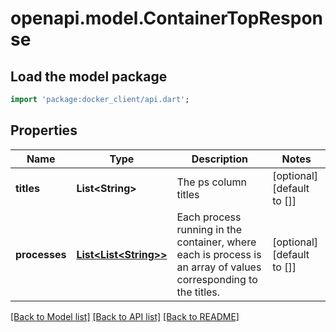 # openapi.model.ContainerTopResponse

## Load the model package
```dart
import 'package:docker_client/api.dart';
```

## Properties
Name | Type | Description | Notes
------------ | ------------- | ------------- | -------------
**titles** | **List&lt;String&gt;** | The ps column titles | [optional] [default to []]
**processes** | [**List&lt;List&lt;String&gt;&gt;**](List.md) | Each process running in the container, where each is process is an array of values corresponding to the titles.  | [optional] [default to []]

[[Back to Model list]](../README.md#documentation-for-models) [[Back to API list]](../README.md#documentation-for-api-endpoints) [[Back to README]](../README.md)


